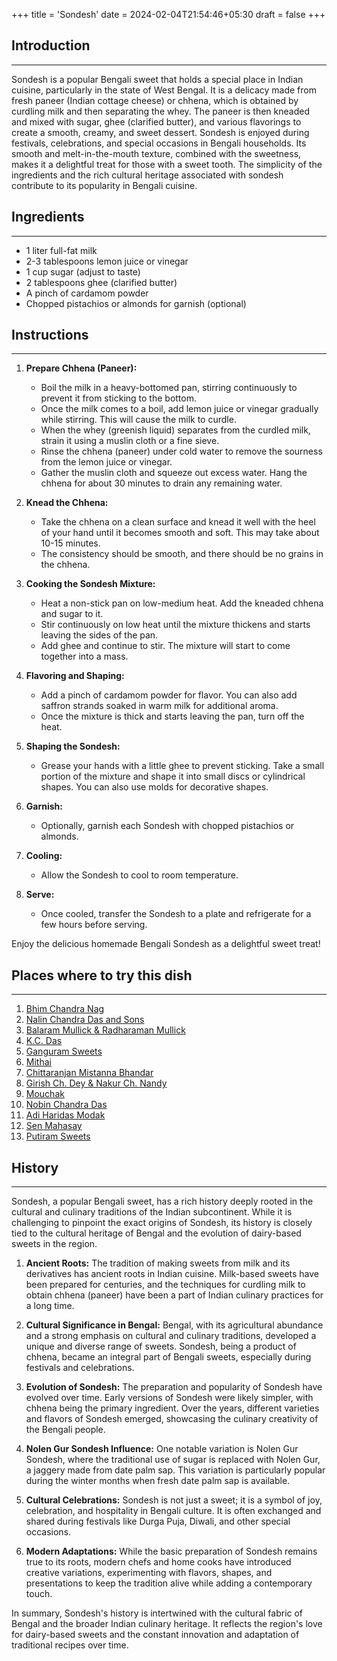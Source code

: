 +++
title = 'Sondesh'
date = 2024-02-04T21:54:46+05:30
draft = false
+++

## Introduction

---

Sondesh is a popular Bengali sweet that holds a special place in Indian cuisine, particularly in the state of West Bengal. It is a delicacy made from fresh paneer (Indian cottage cheese) or chhena, which is obtained by curdling milk and then separating the whey. The paneer is then kneaded and mixed with sugar, ghee (clarified butter), and various flavorings to create a smooth, creamy, and sweet dessert. Sondesh is enjoyed during festivals, celebrations, and special occasions in Bengali households. Its smooth and melt-in-the-mouth texture, combined with the sweetness, makes it a delightful treat for those with a sweet tooth. The simplicity of the ingredients and the rich cultural heritage associated with sondesh contribute to its popularity in Bengali cuisine.

## Ingredients

---

- 1 liter full-fat milk
- 2-3 tablespoons lemon juice or vinegar
- 1 cup sugar (adjust to taste)
- 2 tablespoons ghee (clarified butter)
- A pinch of cardamom powder
- Chopped pistachios or almonds for garnish (optional)

## Instructions

---

1. **Prepare Chhena (Paneer):**

   - Boil the milk in a heavy-bottomed pan, stirring continuously to prevent it from sticking to the bottom.
   - Once the milk comes to a boil, add lemon juice or vinegar gradually while stirring. This will cause the milk to curdle.
   - When the whey (greenish liquid) separates from the curdled milk, strain it using a muslin cloth or a fine sieve.
   - Rinse the chhena (paneer) under cold water to remove the sourness from the lemon juice or vinegar.
   - Gather the muslin cloth and squeeze out excess water. Hang the chhena for about 30 minutes to drain any remaining water.

2. **Knead the Chhena:**

   - Take the chhena on a clean surface and knead it well with the heel of your hand until it becomes smooth and soft. This may take about 10-15 minutes.
   - The consistency should be smooth, and there should be no grains in the chhena.

3. **Cooking the Sondesh Mixture:**

   - Heat a non-stick pan on low-medium heat. Add the kneaded chhena and sugar to it.
   - Stir continuously on low heat until the mixture thickens and starts leaving the sides of the pan.
   - Add ghee and continue to stir. The mixture will start to come together into a mass.

4. **Flavoring and Shaping:**

   - Add a pinch of cardamom powder for flavor. You can also add saffron strands soaked in warm milk for additional aroma.
   - Once the mixture is thick and starts leaving the pan, turn off the heat.

5. **Shaping the Sondesh:**

   - Grease your hands with a little ghee to prevent sticking. Take a small portion of the mixture and shape it into small discs or cylindrical shapes. You can also use molds for decorative shapes.

6. **Garnish:**

   - Optionally, garnish each Sondesh with chopped pistachios or almonds.

7. **Cooling:**

   - Allow the Sondesh to cool to room temperature.

8. **Serve:**
   - Once cooled, transfer the Sondesh to a plate and refrigerate for a few hours before serving.

Enjoy the delicious homemade Bengali Sondesh as a delightful sweet treat!

## Places where to try this dish

---

1. [Bhim Chandra Nag](https://maps.app.goo.gl/7NWDzkySxWFkx1ak6)
2. [Nalin Chandra Das and Sons](https://maps.app.goo.gl/Hwf3jFD8rumdVkny5)
3. [Balaram Mullick & Radharaman Mullick](https://maps.app.goo.gl/1veMv4Z6Mn46mzEh6)
4. [K.C. Das](https://maps.app.goo.gl/xcENYoQv2kZLhqgXA)
5. [Ganguram Sweets](https://maps.app.goo.gl/bNh84UTqMqFutyze6)
6. [Mithai](https://maps.app.goo.gl/BXZMDfdqQf5thgX59)
7. [Chittaranjan Mistanna Bhandar](https://maps.app.goo.gl/Rfbs3FZZtkVtnwUw8)
8. [Girish Ch. Dey & Nakur Ch. Nandy](https://maps.app.goo.gl/hwCw3BK3eToqCqg97)
9. [Mouchak](https://maps.app.goo.gl/3nkhUwNn21cebroh7)
10. [Nobin Chandra Das](https://maps.app.goo.gl/fHBsYhm8gPh1mYpx5)
11. [Adi Haridas Modak](https://maps.app.goo.gl/h67ctG9AetiPTtPE6)
12. [Sen Mahasay](https://maps.app.goo.gl/CsfbNC5xSmpyNybn6)
13. [Putiram Sweets](https://maps.app.goo.gl/jyfYx4VMGdJ2Z1N6A)

## History

---

Sondesh, a popular Bengali sweet, has a rich history deeply rooted in the cultural and culinary traditions of the Indian subcontinent. While it is challenging to pinpoint the exact origins of Sondesh, its history is closely tied to the cultural heritage of Bengal and the evolution of dairy-based sweets in the region.

1. **Ancient Roots:** The tradition of making sweets from milk and its derivatives has ancient roots in Indian cuisine. Milk-based sweets have been prepared for centuries, and the techniques for curdling milk to obtain chhena (paneer) have been a part of Indian culinary practices for a long time.

2. **Cultural Significance in Bengal:** Bengal, with its agricultural abundance and a strong emphasis on cultural and culinary traditions, developed a unique and diverse range of sweets. Sondesh, being a product of chhena, became an integral part of Bengali sweets, especially during festivals and celebrations.

3. **Evolution of Sondesh:** The preparation and popularity of Sondesh have evolved over time. Early versions of Sondesh were likely simpler, with chhena being the primary ingredient. Over the years, different varieties and flavors of Sondesh emerged, showcasing the culinary creativity of the Bengali people.

4. **Nolen Gur Sondesh Influence:** One notable variation is Nolen Gur Sondesh, where the traditional use of sugar is replaced with Nolen Gur, a jaggery made from date palm sap. This variation is particularly popular during the winter months when fresh date palm sap is available.

5. **Cultural Celebrations:** Sondesh is not just a sweet; it is a symbol of joy, celebration, and hospitality in Bengali culture. It is often exchanged and shared during festivals like Durga Puja, Diwali, and other special occasions.

6. **Modern Adaptations:** While the basic preparation of Sondesh remains true to its roots, modern chefs and home cooks have introduced creative variations, experimenting with flavors, shapes, and presentations to keep the tradition alive while adding a contemporary touch.

In summary, Sondesh's history is intertwined with the cultural fabric of Bengal and the broader Indian culinary heritage. It reflects the region's love for dairy-based sweets and the constant innovation and adaptation of traditional recipes over time.
